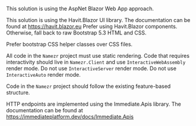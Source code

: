 ﻿This solution is using the AspNet Blazor Web App approach.

This solution is using the Havit.Blazor UI library.
The documentation can be found at https://havit.blazor.eu
Prefer using Havit.Blazor components. Otherwise, fall back to raw Bootstrap 5.3 HTML and CSS.

Prefer bootstrap CSS helper classes over CSS files.

All code in the `Namezr` project must use static rendering.
Code that requires interactivity should live in `Namezr.Client` and use `InteractiveWebAssembly` render mode.
Do not use `InteractiveServer` render mode. Do not use `InteractiveAuto` render mode.

Code in the `Namezr` project should follow the existing feature-based structure.

HTTP endpoints are implemented using the Immediate.Apis library.
The documentation can be found at https://immediateplatform.dev/docs/Immediate.Apis